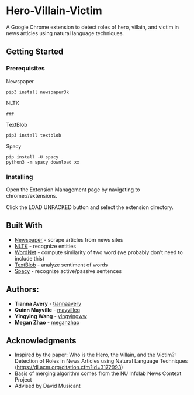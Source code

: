 # Hero-Villain-Victim
A Google Chrome extension to detect roles of hero, villain, and victim in news articles using natural language techniques. 

## Getting Started

### Prerequisites
Newspaper 
```
pip3 install newspaper3k
```
NLTK
```
###
```

TextBlob
```
pip3 install textblob
```
Spacy
```
pip install -U spacy
python3 -m spacy download xx
```
### Installing
Open the Extension Management page by navigating to chrome://extensions.

Click the LOAD UNPACKED button and select the extension directory.


## Built With
* [Newspaper](https://github.com/codelucas/newspaper) - scrape articles from news sites
* [NLTK](https://www.nltk.org/) - recognize entities
* [WordNet](https://wordnet.princeton.edu/) - compute similarity of two word (we probably don't need to include this)
* [TextBlob](https://textblob.readthedocs.io/en/dev/) - analyze sentiment of words
* [Spacy](https://spacy.io/) - recognize active/passive sentences


## Authors: 
* **Tianna Avery** - [tiannaavery](https://github.com/tiannaavery)
* **Quinn Mayville** - [mayvilleq](https://github.com/mayvilleq)
* **Yingying Wang** - [yingyingww](https://github.com/yingyingww)
* **Megan Zhao** - [meganzhao](https://github.com/meganzhao)

## Acknowledgments

* Inspired by the paper: Who is the Hero, the Villain, and the Victim?: Detection of Roles in News Articles using Natural Language Techniques (https://dl.acm.org/citation.cfm?id=3172993)
* Basis of merging algorithm comes from the NU Infolab News Context Project
* Advised by David Musicant


